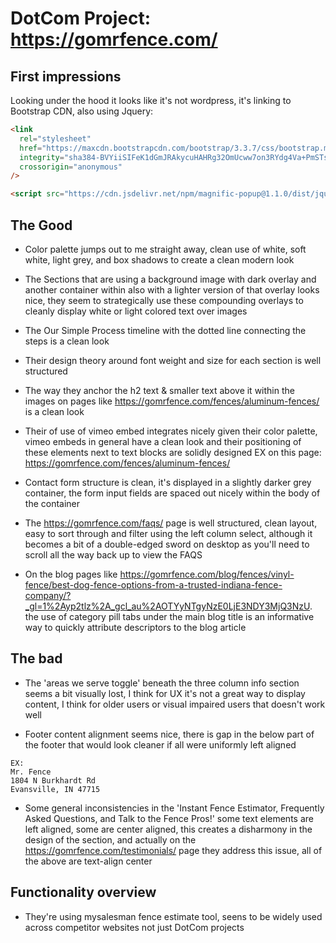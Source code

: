 # DotCom Project: https://gomrfence.com/

## First impressions

Looking under the hood it looks like it's not wordpress, it's linking to Bootstrap CDN, also using Jquery:

```html
<link
  rel="stylesheet"
  href="https://maxcdn.bootstrapcdn.com/bootstrap/3.3.7/css/bootstrap.min.css"
  integrity="sha384-BVYiiSIFeK1dGmJRAkycuHAHRg32OmUcww7on3RYdg4Va+PmSTsz/K68vbdEjh4u"
  crossorigin="anonymous"
/>

<script src="https://cdn.jsdelivr.net/npm/magnific-popup@1.1.0/dist/jquery.magnific-popup.min.js"></script>
```

## The Good

- Color palette jumps out to me straight away, clean use of white, soft white, light grey, and box shadows to create a clean modern look

- The Sections that are using a background image with dark overlay and another container within also with a lighter version of that overlay looks nice, they seem to strategically use these compounding overlays to cleanly display white or light colored text over images

- The Our Simple Process timeline with the dotted line connecting the steps is a clean look

- Their design theory around font weight and size for each section is well structured

- The way they anchor the h2 text & smaller text above it within the images on pages like https://gomrfence.com/fences/aluminum-fences/
  is a clean look

- Their of use of vimeo embed integrates nicely given their color palette, vimeo embeds in general have a clean look and their positioning of these elements next to text blocks are solidly designed EX on this page: https://gomrfence.com/fences/aluminum-fences/

- Contact form structure is clean, it's displayed in a slightly darker grey container, the form input fields are spaced out nicely within the body of the container

- The https://gomrfence.com/faqs/ page is well structured, clean layout, easy to sort through and filter using the left column select, although it becomes a bit of a double-edged sword on desktop as you'll need to scroll all the way back up to view the FAQS

- On the blog pages like https://gomrfence.com/blog/fences/vinyl-fence/best-dog-fence-options-from-a-trusted-indiana-fence-company/?_gl=1%2Ayp2tlz%2A_gcl_au%2AOTYyNTgyNzE0LjE3NDY3MjQ3NzU. the use of category pill tabs under the main blog title is an informative way to quickly attribute descriptors to the blog article

## The bad

- The 'areas we serve toggle' beneath the three column info section seems a bit visually lost, I think for UX it's not a great way to display content, I think for older users or visual impaired users that doesn't work well

- Footer content alignment seems nice, there is gap in the below part of the footer that would look cleaner if all were uniformly left aligned

```
EX:
Mr. Fence
1804 N Burkhardt Rd
Evansville, IN 47715
```

- Some general inconsistencies in the 'Instant Fence Estimator, Frequently Asked Questions, and Talk to the Fence Pros!' some text elements are left aligned, some are center aligned, this creates a disharmony in the design of the section, and actually on the https://gomrfence.com/testimonials/ page they address this issue, all of the above are text-align center

## Functionality overview

- They're using mysalesman fence estimate tool, seens to be widely used across competitor websites not just DotCom projects
